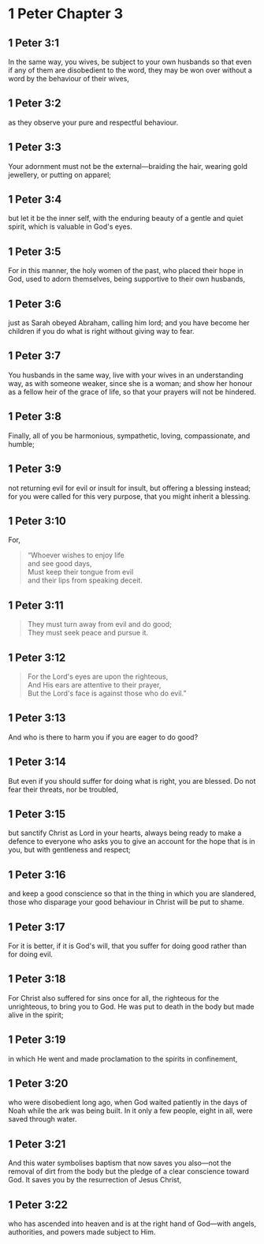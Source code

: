 # 1 Peter Chapter 3

## 1 Peter 3:1

In the same way, you wives, be subject to your own husbands so that even if any of them are disobedient to the word, they may be won over without a word by the behaviour of their wives,

## 1 Peter 3:2

as they observe your pure and respectful behaviour.

## 1 Peter 3:3

Your adornment must not be the external—braiding the hair, wearing gold jewellery, or putting on apparel;

## 1 Peter 3:4

but let it be the inner self, with the enduring beauty of a gentle and quiet spirit, which is valuable in God's eyes.

## 1 Peter 3:5

For in this manner, the holy women of the past, who placed their hope in God, used to adorn themselves, being supportive to their own husbands,

## 1 Peter 3:6

just as Sarah obeyed Abraham, calling him lord; and you have become her children if you do what is right without giving way to fear.

## 1 Peter 3:7

You husbands in the same way, live with your wives in an understanding way, as with someone weaker, since she is a woman; and show her honour as a fellow heir of the grace of life, so that your prayers will not be hindered.

## 1 Peter 3:8

Finally, all of you be harmonious, sympathetic, loving, compassionate, and humble;

## 1 Peter 3:9

not returning evil for evil or insult for insult, but offering a blessing instead; for you were called for this very purpose, that you might inherit a blessing.

## 1 Peter 3:10

For,

> “Whoever wishes to enjoy life  
> and see good days,  
> Must keep their tongue from evil  
> and their lips from speaking deceit.

## 1 Peter 3:11

> They must turn away from evil and do good;  
> They must seek peace and pursue it.

## 1 Peter 3:12

> For the Lord's eyes are upon the righteous,  
> And His ears are attentive to their prayer,  
> But the Lord's face is against those who do evil.”

## 1 Peter 3:13

And who is there to harm you if you are eager to do good?

## 1 Peter 3:14

But even if you should suffer for doing what is right, you are blessed. Do not fear their threats, nor be troubled,

## 1 Peter 3:15

but sanctify Christ as Lord in your hearts, always being ready to make a defence to everyone who asks you to give an account for the hope that is in you, but with gentleness and respect;

## 1 Peter 3:16

and keep a good conscience so that in the thing in which you are slandered, those who disparage your good behaviour in Christ will be put to shame.

## 1 Peter 3:17

For it is better, if it is God's will, that you suffer for doing good rather than for doing evil.

## 1 Peter 3:18

For Christ also suffered for sins once for all, the righteous for the unrighteous, to bring you to God. He was put to death in the body but made alive in the spirit;

## 1 Peter 3:19

in which He went and made proclamation to the spirits in confinement,

## 1 Peter 3:20

who were disobedient long ago, when God waited patiently in the days of Noah while the ark was being built. In it only a few people, eight in all, were saved through water.

## 1 Peter 3:21

And this water symbolises baptism that now saves you also—not the removal of dirt from the body but the pledge of a clear conscience toward God. It saves you by the resurrection of Jesus Christ,

## 1 Peter 3:22

who has ascended into heaven and is at the right hand of God—with angels, authorities, and powers made subject to Him.
